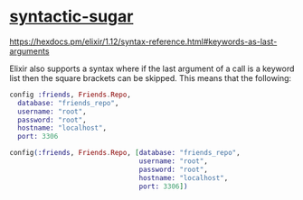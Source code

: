 # [syntactic-sugar](https://hexdocs.pm/elixir/1.12/syntax-reference.html#syntactic-sugar)

https://hexdocs.pm/elixir/1.12/syntax-reference.html#keywords-as-last-arguments

Elixir also supports a syntax where if the last argument of a call is a keyword list then the square brackets can be skipped. This means that the following:

```elixir
config :friends, Friends.Repo,
  database: "friends_repo",
  username: "root",
  password: "root",
  hostname: "localhost",
  port: 3306
```

```elixir
config(:friends, Friends.Repo, [database: "friends_repo",
                                username: "root",
                                password: "root",
                                hostname: "localhost",
                                port: 3306])
```
